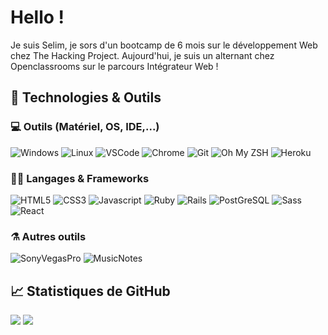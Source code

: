 # Hello !

Je suis Selim, je sors d'un bootcamp de 6 mois sur le développement Web chez The Hacking Project. Aujourd'hui, je suis un alternant chez Openclassrooms sur le parcours Intégrateur Web !

## 🔧 Technologies & Outils

### 💻 Outils (Matériel, OS, IDE,...)

![Windows](https://img.shields.io/badge/Windows-0078D6?style=for-the-badge&logo=windows&logoColor=white)
![Linux](https://img.shields.io/badge/Linux-FCC624?style=for-the-badge&logo=linux&logoColor=black)
![VSCode](https://img.shields.io/badge/Visual_Studio_Code-0078D4?style=for-the-badge&logo=visual%20studio%20code&logoColor=white)
![Chrome](https://img.shields.io/badge/Google_chrome-4285F4?style=for-the-badge&logo=Google-chrome&logoColor=white)
![Git](https://img.shields.io/badge/Git-F05032?style=for-the-badge&logo=git&logoColor=white)
![Oh My ZSH](https://img.shields.io/badge/oh_my_zsh-1A2C34?style=for-the-badge&logo=ohmyzsh&logoColor=white)
![Heroku](https://img.shields.io/badge/Heroku-430098?style=for-the-badge&logo=heroku&logoColor=white)

### 👨‍💻 Langages & Frameworks

![HTML5](https://img.shields.io/badge/HTML5-E34F26?style=for-the-badge&logo=html5&logoColor=white)
![CSS3](https://img.shields.io/badge/CSS3-1572B6?style=for-the-badge&logo=css3&logoColor=white)
![Javascript](https://img.shields.io/badge/JavaScript-323330?style=for-the-badge&logo=javascript&logoColor=F7DF1E)
![Ruby](https://img.shields.io/badge/Ruby-CC342D?style=for-the-badge&logo=ruby&logoColor=white)
![Rails](https://img.shields.io/badge/Ruby_on_Rails-CC0000?style=for-the-badge&logo=ruby-on-rails&logoColor=white)
![PostGreSQL](https://img.shields.io/badge/PostgreSQL-316192?style=for-the-badge&logo=postgresql&logoColor=white)
![Sass](https://img.shields.io/badge/Sass-CC6699?style=for-the-badge&logo=sass&logoColor=white)
![React](https://img.shields.io/badge/React-20232A?style=for-the-badge&logo=react&logoColor=61D)

### ⚗ Autres outils

![SonyVegasPro](https://img.shields.io/badge/Sony%20Vegas%20Pro-B86652?style=for-the-badge)
![MusicNotes](https://img.shields.io/badge/MusicNotes-eeeeee?style=for-the-badge)


## 📈 Statistiques de GitHub

![](https://github.com/Selim-Ramdani/gh-stats/blob/master/generated/overview.svg)
![](https://github.com/Selim-Ramdani/gh-stats/blob/master/generated/languages.svg)

<!--
**selim-ramdani/selim-ramdani** is a ✨ _special_ ✨ repository because its `README.md` (this file) appears on your GitHub profile.

Here are some ideas to get you started:

- 🔭 I’m currently working on ...
- 🌱 I’m currently learning ...
- 👯 I’m looking to collaborate on ...
- 🤔 I’m looking for help with ...
- 💬 Ask me about ...
- 📫 How to reach me: ...
- 😄 Pronouns: ...
- ⚡ Fun fact: ...
-->
